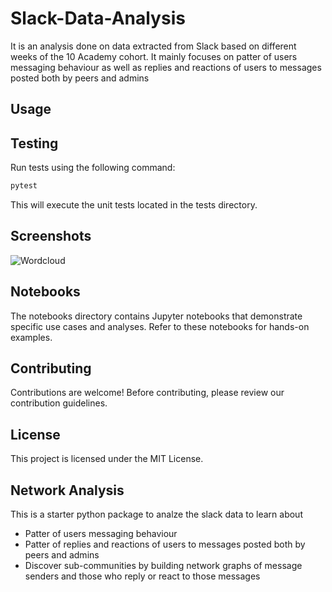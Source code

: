 
# Slack-Data-Analysis

It is an analysis done on data extracted from Slack based on different weeks of the 10 Academy cohort. It mainly focuses on patter of users messaging behaviour as well as replies and reactions of users to messages posted both by peers and admins

## Usage
## Testing
Run tests using the following command:

```bash
pytest
```
This will execute the unit tests located in the tests directory.

## Screenshots
![Wordcloud](images/wordcloud.png?raw=true "Word Cloud")

## Notebooks
The notebooks directory contains Jupyter notebooks that demonstrate specific use cases and analyses. Refer to these notebooks for hands-on examples.

## Contributing
Contributions are welcome! Before contributing, please review our contribution guidelines.

##  License
This project is licensed under the MIT License.

## Network Analysis

This is a starter python package to analze the slack data to learn about

* Patter of users messaging behaviour
* Patter of replies and reactions of users to messages posted both by peers and admins
* Discover sub-communities by building network graphs of message senders and those who reply or react to those messages






